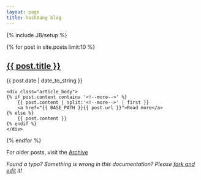 ```yaml
---
layout: page
title: hashbang blog
---
```

{% include JB/setup %}

{% for post in site.posts limit:10 %}
<article>
	<h2><a href="{{ BASE_PATH }}{{ post.url }}">{{ post.title }}</a></h2>
	<span class="post-date">{{ post.date | date_to_string }}</span>

	<div class="article_body">
	{% if post.content contains '<!--more-->' %}
	    {{ post.content | split:'<!--more-->' | first }}
	    <a href="{{ BASE_PATH }}{{ post.url }}">Read more</a>
	{% else %}
		{{ post.content }}
	{% endif %}
	</div>
</article>
{% endfor %}

<p>For older posts, visit the <a href="archive.html">Archive</a></p>

<i>Found a typo? Something is wrong in this documentation? Please <a href="https://github.com/peterpeerdeman/peterpeerdeman.github.io">fork and edit</a> it! </i>
